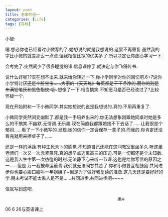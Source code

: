 ```yaml
---
layout: post
title: 老康的信一
categories: [Life]
tags: [存档]
---
```

    
小智:

嗯.想必你也已经看过小微写的了.她想说的就是我想说的.这里不再重复.虽然我的字比小微的就差那么一点点.但我相信比拟的优美多了.所以决定让你虚心学习一下.

会考完了.突然间少了很多睡觉的课.信息课停了.就决定与你飞鸽传书.

说什么好呢??实在想不出来.就来给你转述一下.你小学同学对你的回忆吧.6+7说你小学特讨厌~~还是个脏宝宝……大家的《天天练》每页都是干干净净的.而你的则是布满铅笔灰和黑色指纹.哈~~~想像了一下.相当搞笑.不知恶习是否已经改过了?比较怀疑一个.

现在开始附和一下小微同学.其实她想说的说是我想说的.真的.不用再重复了.

小微同学突然间变幽默了.都是我一手培养出来的.你无法想象刚跟她同桌时她是多么的不搞笑.不幽默.无情调.无乐趣.现在简直我都跟她接不下去话了……让我很是个郁闷……看了一下小微写的.发现.她的信你一定会保存一辈子的.而我的.你肯定还没看完就用来擦桌子了……

还是一样的浮躁.有种生死未卜的感觉.不知道自己还能在这间教室里坐多久.听这里老师们一次又一次念紧箍咒.真的想早点逃离高三的压迫.可是一切都还是个未知数.这是我人生中第一次彷徨的时刻.无法静下心来听一节课.这也是给你写信的原因之一……但是.万一我被命运垂青.我们就无法同甘共苦了.你和小微要互相鼓励.共同进步~~你也要心服口服叫一年姐姐了~~~但是为了做好我复读的准备.这几天还是要好好的学.期末考试不能太丢人是不是……共同进步.共同进步吧~~~~

信就写到这吧.

                                                    

                                                      康卉

06 6 26与英语课上